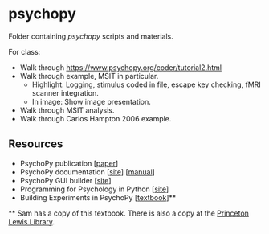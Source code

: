 # psychopy

Folder containing *psychopy* scripts and materials.

For class:
- Walk through https://www.psychopy.org/coder/tutorial2.html
- Walk through example, MSIT in particular.
    - Highlight: Logging, stimulus coded in file, escape key checking, fMRI scanner integration.
    - In image: Show image presentation.
- Walk through MSIT analysis.
- Walk through Carlos Hampton 2006 example.

## Resources
- PsychoPy publication [[paper](https://link.springer.com/article/10.3758%2Fs13428-018-01193-y)]
- PsychoPy documentation [[site](http://www.psychopy.org/documentation.html)] [[manual](https://www.psychopy.org/PsychoPyManual.pdf)]
- PsychoPy GUI builder [[site](http://www.psychopy.org/builder/builder.html)]
- Programming for Psychology in Python [[site](http://www.djmannion.net/psych_programming/vision/intro/intro.html)]
- Building Experiments in PsychoPy [[textbook](https://www.amazon.com/Building-Experiments-PsychoPy-Jonathan-Peirce/dp/1473991390)]\*\*

\*\* Sam has a copy of this textbook. There is also a copy at the [Princeton Lewis Library](https://catalog.princeton.edu/catalog/10892742). 
